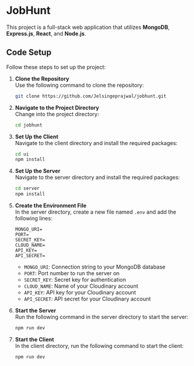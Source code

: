 # JobHunt

This project is a full-stack web application that utilizes **MongoDB**, **Express.js**, **React**, and **Node.js**.

## Code Setup

Follow these steps to set up the project:

1. **Clone the Repository**  
   Use the following command to clone the repository:

   ```bash
   git clone https://github.com/Jelsingeprajwal/jobhunt.git
   ```

2. **Navigate to the Project Directory**  
   Change into the project directory:

   ```bash
   cd jobhunt
   ```

3. **Set Up the Client**  
   Navigate to the client directory and install the required packages:

   ```bash
   cd ui
   npm install
   ```

4. **Set Up the Server**  
   Navigate to the server directory and install the required packages:

   ```bash
   cd server
   npm install
   ```

5. **Create the Environment File**  
   In the server directory, create a new file named `.env` and add the following lines:

   ```
   MONGO_URI=
   PORT=
   SECRET_KEY=
   CLOUD_NAME=
   API_KEY=
   API_SECRET=
   ```

   - `MONGO_URI`: Connection string to your MongoDB database
   - `PORT`: Port number to run the server on
   - `SECRET_KEY`: Secret key for authentication
   - `CLOUD_NAME`: Name of your Cloudinary account
   - `API_KEY`: API key for your Cloudinary account
   - `API_SECRET`: API secret for your Cloudinary account

6. **Start the Server**  
   Run the following command in the server directory to start the server:

   ```bash
   npm run dev
   ```

7. **Start the Client**  
   In the client directory, run the following command to start the client:
   ```bash
   npm run dev
   ```
